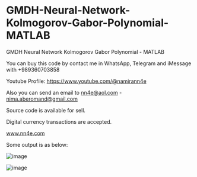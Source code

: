 # GMDH-Neural-Network-Kolmogorov-Gabor-Polynomial-MATLAB
GMDH Neural Network Kolmogorov Gabor Polynomial - MATLAB

You can buy this code by contact me in WhatsApp, Telegram and iMessage with +989360703858

Youtube Profile: https://www.youtube.com/@namirann4e

Also you can send an email to nn4e@aol.com - nima.aberomand@gmail.com

Source code is available for sell.

Digital currency transactions are accepted.

www.nn4e.com

Some output is as below:

![image](https://github.com/user-attachments/assets/5fd85774-f09b-4f75-b5f4-386b14ea93e3)

![image](https://github.com/user-attachments/assets/ce14b0f6-945b-43c7-9ef3-b5ccd6164a13)
